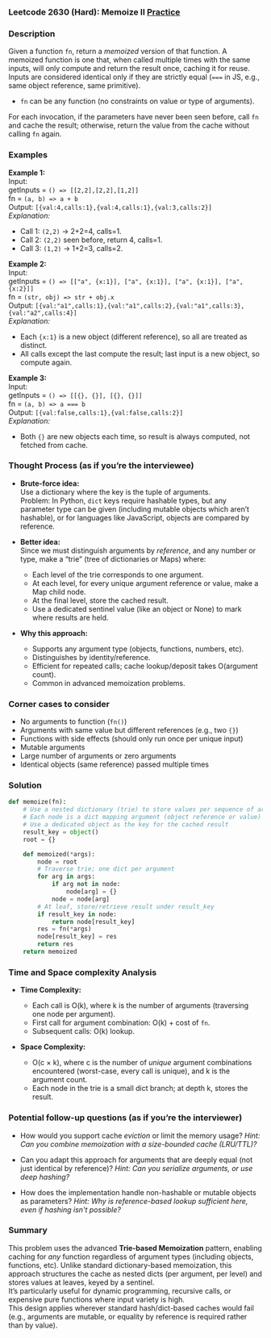 ### Leetcode 2630 (Hard): Memoize II [Practice](https://leetcode.com/problems/memoize-ii)

### Description  
Given a function `fn`, return a *memoized* version of that function. A memoized function is one that, when called multiple times with the same inputs, will only compute and return the result once, caching it for reuse.  
Inputs are considered identical only if they are strictly equal (`===` in JS, e.g., same object reference, same primitive).  
- `fn` can be any function (no constraints on value or type of arguments).

For each invocation, if the parameters have never been seen before, call `fn` and cache the result; otherwise, return the value from the cache without calling `fn` again.

### Examples  

**Example 1:**  
Input:  
getInputs = `() => [[2,2],[2,2],[1,2]]`  
fn = `(a, b) => a + b`  
Output: `[{val:4,calls:1},{val:4,calls:1},{val:3,calls:2}]`  
*Explanation:*
- Call 1: `(2,2)` → 2+2=4, calls=1.
- Call 2: `(2,2)` seen before, return 4, calls=1.
- Call 3: `(1,2)` → 1+2=3, calls=2.

**Example 2:**  
Input:  
getInputs = `() => [["a", {x:1}], ["a", {x:1}], ["a", {x:1}], ["a", {x:2}]]`  
fn = `(str, obj) => str + obj.x`  
Output: `[{val:"a1",calls:1},{val:"a1",calls:2},{val:"a1",calls:3},{val:"a2",calls:4}]`  
*Explanation:*
- Each `{x:1}` is a new object (different reference), so all are treated as distinct.
- All calls except the last compute the result; last input is a new object, so compute again.

**Example 3:**  
Input:  
getInputs = `() => [[{}, {}], [{}, {}]]`  
fn = `(a, b) => a === b`  
Output: `[{val:false,calls:1},{val:false,calls:2}]`  
*Explanation:*  
- Both `{}` are new objects each time, so result is always computed, not fetched from cache.

### Thought Process (as if you’re the interviewee)  
- **Brute-force idea:**  
  Use a dictionary where the key is the tuple of arguments.  
  Problem: In Python, `dict` keys require hashable types, but any parameter type can be given (including mutable objects which aren’t hashable), or for languages like JavaScript, objects are compared by reference.
  
- **Better idea:**  
  Since we must distinguish arguments by *reference*, and any number or type, make a “trie” (tree of dictionaries or Maps) where:
    - Each level of the trie corresponds to one argument.
    - At each level, for every unique argument reference or value, make a Map child node.
    - At the final level, store the cached result.
    - Use a dedicated sentinel value (like an object or None) to mark where results are held.
  
- **Why this approach:**  
  - Supports any argument type (objects, functions, numbers, etc).
  - Distinguishes by identity/reference.
  - Efficient for repeated calls; cache lookup/deposit takes O(argument count).
  - Common in advanced memoization problems.

### Corner cases to consider  
- No arguments to function (`fn()`)
- Arguments with same value but different references (e.g., two `{}`)
- Functions with side effects (should only run once per unique input)
- Mutable arguments
- Large number of arguments or zero arguments
- Identical objects (same reference) passed multiple times

### Solution

```python
def memoize(fn):
    # Use a nested dictionary (trie) to store values per sequence of argument references
    # Each node is a dict mapping argument (object reference or value) -> next node
    # Use a dedicated object as the key for the cached result
    result_key = object()
    root = {}

    def memoized(*args):
        node = root
        # Traverse trie; one dict per argument
        for arg in args:
            if arg not in node:
                node[arg] = {}
            node = node[arg]
        # At leaf, store/retrieve result under result_key
        if result_key in node:
            return node[result_key]
        res = fn(*args)
        node[result_key] = res
        return res
    return memoized
```

### Time and Space complexity Analysis  

- **Time Complexity:**  
  - Each call is O(k), where k is the number of arguments (traversing one node per argument).
  - First call for argument combination: O(k) + cost of `fn`.
  - Subsequent calls: O(k) lookup.

- **Space Complexity:**  
  - O(c × k), where c is the number of *unique* argument combinations encountered (worst-case, every call is unique), and k is the argument count.  
  - Each node in the trie is a small dict branch; at depth k, stores the result.

### Potential follow-up questions (as if you’re the interviewer)  

- How would you support cache *eviction* or limit the memory usage?
  *Hint: Can you combine memoization with a size-bounded cache (LRU/TTL)?*

- Can you adapt this approach for arguments that are deeply equal (not just identical by reference)?
  *Hint: Can you serialize arguments, or use deep hashing?*

- How does the implementation handle non-hashable or mutable objects as parameters?
  *Hint: Why is reference-based lookup sufficient here, even if hashing isn't possible?*

### Summary
This problem uses the advanced **Trie-based Memoization** pattern, enabling caching for *any* function regardless of argument types (including objects, functions, etc). Unlike standard dictionary-based memoization, this approach structures the cache as nested dicts (per argument, per level) and stores values at leaves, keyed by a sentinel.  
It’s particularly useful for dynamic programming, recursive calls, or expensive pure functions where input variety is high.  
This design applies wherever standard hash/dict-based caches would fail (e.g., arguments are mutable, or equality by reference is required rather than by value).